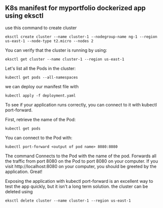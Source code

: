 ## K8s manifest for myportfolio dockerized app using eksctl
use this command to create cluster
```
eksctl create cluster --name cluster-1 --nodegroup-name ng-1 --region us-east-1 --node-type t2.micro --nodes 2
```
You can verify that the cluster is running by using:
```
eksctl get cluster --name cluster-1 --region us-east-1
```
Let's list all the Pods in the cluster:
```
kubectl get pods --all-namespaces
```
we can deploy our manifest file with
```
kubectl apply -f deployment.yaml
```
To see if your application runs correctly, you can connect to it with kubectl port-forward.

First, retrieve the name of the Pod:
```
kubectl get pods
```
You can connect to the Pod with:
```
kubectl port-forward <output of pod name> 8080:8080
```
The command Connects to the Pod with the name of the pod.
Forwards all the traffic from port 8080 on the Pod to port 8080 on your computer.
If you visit http://localhost:8080 on your computer, you should be greeted by the application.
Great!

Exposing the application with kubectl port-forward is an excellent way to test the app quickly, but it isn't a long term solution.
the cluster can be deleted using
```
eksctl delete cluster --name cluster-1 --region us-east-1
```
